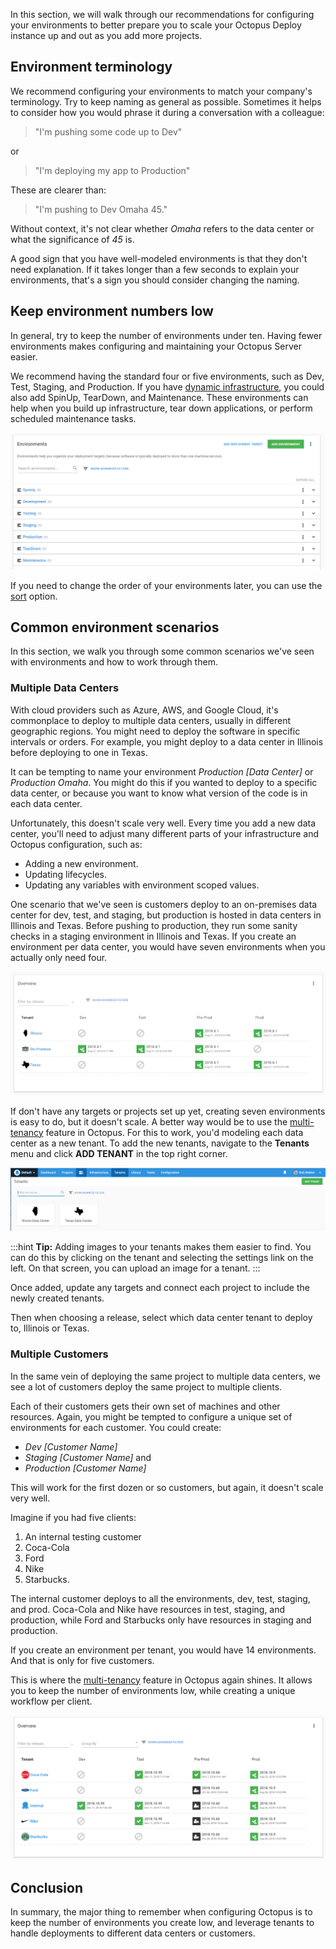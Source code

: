 In this section, we will walk through our recommendations for configuring your environments to better prepare you to scale your Octopus Deploy instance up and out as you add more projects.

## Environment terminology

We recommend configuring your environments to match your company's terminology. Try to keep naming as general as possible. Sometimes it helps to consider how you would phrase it during a conversation with a colleague:

> "I'm pushing some code up to Dev"

or

> "I'm deploying my app to Production"

These are clearer than:

> "I'm pushing to Dev Omaha 45." 

Without context, it's not clear whether _Omaha_ refers to the data center or what the significance of _45_ is.

A good sign that you have well-modeled environments is that they don't need explanation. If it takes longer than a few seconds to explain your environments, that's a sign you should consider changing the naming.

## Keep environment numbers low

In general, try to keep the number of environments under ten. Having fewer environments makes configuring and maintaining your Octopus Server easier. 

We recommend having the standard four or five environments, such as Dev, Test, Staging, and Production. If you have [dynamic infrastructure](/docs/infrastructure/deployment-targets/dynamic-infrastructure/index.md), you could also add SpinUp, TearDown, and Maintenance. These environments can help when you build up infrastructure, tear down applications, or perform scheduled maintenance tasks.

![The Environment overview](docs/shared-content/octopus-recommendations/images/environment-list.png "width=500")

If you need to change the order of your environments later, you can use the [sort](/docs/infrastructure/environments/index.md#sort-your-environments) option.

## Common environment scenarios

In this section, we walk you through some common scenarios we've seen with environments and how to work through them.

### Multiple Data Centers

With cloud providers such as Azure, AWS, and Google Cloud, it's commonplace to deploy to multiple data centers, usually in different geographic regions. You might need to deploy the software in specific intervals or orders. For example, you might deploy to a data center in Illinois before deploying to one in Texas.

It can be tempting to name your environment _Production [Data Center]_ or _Production Omaha_. You might do this if you wanted to deploy to a specific data center, or because you want to know what version of the code is in each data center. 

Unfortunately, this doesn't scale very well. Every time you add a new data center, you'll need to adjust many different parts of your infrastructure and Octopus configuration, such as:

- Adding a new environment.
- Updating lifecycles.
- Updating any variables with environment scoped values.

One scenario that we've seen is customers deploy to an on-premises data center for dev, test, and staging, but production is hosted in data centers in Illinois and Texas. Before pushing to production, they run some sanity checks in a staging environment in Illinois and Texas. If you create an environment per data center, you would have seven environments when you actually only need four.

![Multi-tenancy Environments](docs/shared-content/octopus-recommendations/images/multi-tenancy-environments.png "width=500")

If don't have any targets or projects set up yet, creating seven environments is easy to do, but it doesn't scale. A better way would be to use the [multi-tenancy](/docs/deployment-patterns/multi-tenant-deployments/index.md) feature in Octopus. For this to work, you'd modeling each data center as a new tenant. To add the new tenants, navigate to the **Tenants** menu and click **ADD TENANT** in the top right corner.

![Data Center tenants](docs/shared-content/octopus-recommendations/images/data-center-tenants.png "width=500")

:::hint
**Tip:** Adding images to your tenants makes them easier to find. You can do this by clicking on the tenant and selecting the settings link on the left. On that screen, you can upload an image for a tenant.
:::

Once added, update any targets and connect each project to include the newly created tenants.

Then when choosing a release, select which data center tenant to deploy to, Illinois or Texas.

### Multiple Customers

In the same vein of deploying the same project to multiple data centers, we see a lot of customers deploy the same project to multiple clients.

Each of their customers gets their own set of machines and other resources. Again, you might be tempted to configure a unique set of environments for each customer. You could create:
- _Dev [Customer Name]_
- _Staging [Customer Name]_ and
- _Production [Customer Name]_

This will work for the first dozen or so customers, but again, it doesn't scale very well.

Imagine if you had five clients:

1. An internal testing customer
1. Coca-Cola
1. Ford
1. Nike
1. Starbucks.  

The internal customer deploys to all the environments, dev, test, staging, and prod. Coca-Cola and Nike have resources in test, staging, and production, while Ford and Starbucks only have resources in staging and production. 

If you create an environment per tenant, you would have 14 environments. And that is only for five customers.

This is where the [multi-tenancy](/docs/deployment-patterns/multi-tenant-deployments/index.md) feature in Octopus again shines. It allows you to keep the number of environments low, while creating a unique workflow per client.

![Tenants as Customers](docs/shared-content/octopus-recommendations/images/multi-tenancy-customers.png "width=500")

## Conclusion

In summary, the major thing to remember when configuring Octopus is to keep the number of environments you create low, and leverage tenants to handle deployments to different data centers or customers.